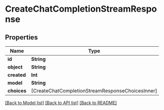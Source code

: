 # CreateChatCompletionStreamResponse

## Properties
Name | Type | Description | Notes
------------ | ------------- | ------------- | -------------
**id** | **String** |  | 
**object** | **String** |  | 
**created** | **Int** |  | 
**model** | **String** |  | 
**choices** | [CreateChatCompletionStreamResponseChoicesInner] |  | 

[[Back to Model list]](../README.md#documentation-for-models) [[Back to API list]](../README.md#documentation-for-api-endpoints) [[Back to README]](../README.md)


